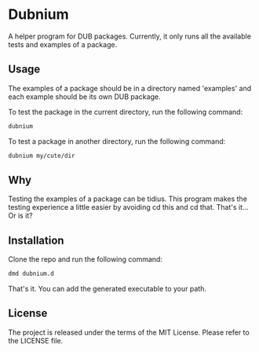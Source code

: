 # Dubnium

A helper program for DUB packages.
Currently, it only runs all the available tests and examples of a package.

## Usage

The examples of a package should be in a directory named 'examples'
and each example should be its own DUB package.

To test the package in the current directory, run the following command:

```sh
dubnium
```

To test a package in another directory, run the following command:

```sh
dubnium my/cute/dir
```

## Why

Testing the examples of a package can be tidius.
This program makes the testing experience a little easier by avoiding cd this and cd that.
That's it... Or is it?

## Installation

Clone the repo and run the following command:

```sh
dmd dubnium.d
```

That's it.
You can add the generated executable to your path.

## License

The project is released under the terms of the MIT License.
Please refer to the LICENSE file.
